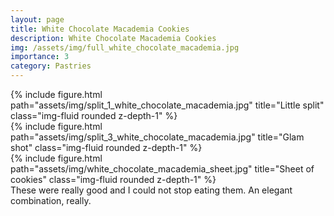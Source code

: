 ```yaml
---
layout: page
title: White Chocolate Macademia Cookies
description: White Chocolate Macademia Cookies
img: /assets/img/full_white_chocolate_macademia.jpg
importance: 3
category: Pastries
---
```

<div class="row">
    <div class="col-sm mt-3 mt-md-0">
        {% include figure.html path="assets/img/split_1_white_chocolate_macademia.jpg" title="Little split" class="img-fluid rounded z-depth-1" %}
    </div>
    <div class="col-sm mt-3 mt-md-0">
        {% include figure.html path="assets/img/split_3_white_chocolate_macademia.jpg" title="Glam shot" class="img-fluid rounded z-depth-1" %}
    </div>
</div>
<div class="row">
    <div class="col-sm mt-3 mt-md-0">
        {% include figure.html path="assets/img/white_chocolate_macademia_sheet.jpg" title="Sheet of cookies" class="img-fluid rounded z-depth-1" %}
    </div>
</div>
<div class="caption">
    These were really good and I could not stop eating them. An elegant combination, really.
</div>
